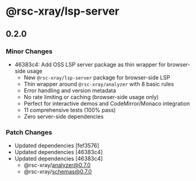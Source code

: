 # @rsc-xray/lsp-server

## 0.2.0

### Minor Changes

- 46383c4: Add OSS LSP server package as thin wrapper for browser-side usage
  - New `@rsc-xray/lsp-server` package for browser-side LSP
  - Thin wrapper around `@rsc-xray/analyzer` with 8 basic rules
  - Error handling and version metadata
  - No rate limiting or caching (browser-side usage only)
  - Perfect for interactive demos and CodeMirror/Monaco integration
  - 11 comprehensive tests (100% pass)
  - Zero server-side dependencies

### Patch Changes

- Updated dependencies [fef3576]
- Updated dependencies [46383c4]
- Updated dependencies [46383c4]
  - @rsc-xray/analyzer@0.7.0
  - @rsc-xray/schemas@0.7.0
